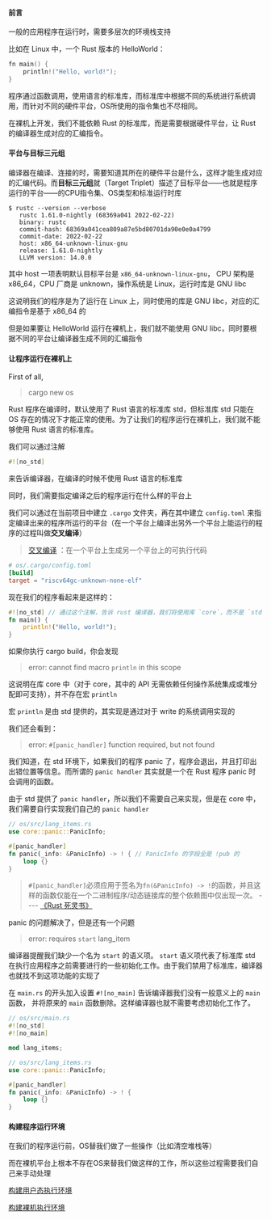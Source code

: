 #### 前言

一般的应用程序在运行时，需要多层次的环境栈支持

比如在 Linux 中，一个 Rust 版本的 HelloWorld：

```d
fn main() {
    println!("Hello, world!");
}
```

程序通过函数调用，使用语言的标准库，而标准库中根据不同的系统进行系统调用，而针对不同的硬件平台，OS所使用的指令集也不尽相同。

在裸机上开发，我们不能依赖 Rust 的标准库，而是需要根据硬件平台，让 Rust 的编译器生成对应的汇编指令。

#### 平台与目标三元组

编译器在编译、连接的时，需要知道其所在的硬件平台是什么，这样才能生成对应的汇编代码。而**目标三元组**就（Target Triplet）描述了目标平台——也就是程序运行的平台——的CPU指令集、OS类型和标准运行时库

```shell
$ rustc --version --verbose
   rustc 1.61.0-nightly (68369a041 2022-02-22)
   binary: rustc
   commit-hash: 68369a041cea809a87e5bd80701da90e0e0a4799
   commit-date: 2022-02-22
   host: x86_64-unknown-linux-gnu
   release: 1.61.0-nightly
   LLVM version: 14.0.0
```

其中 host 一项表明默认目标平台是 `x86_64-unknown-linux-gnu`， CPU 架构是 x86_64，CPU 厂商是 unknown，操作系统是 Linux，运行时库是 GNU libc

这说明我们的程序是为了运行在 Linux 上，同时使用的库是 GNU libc，对应的汇编指令是基于 x86_64 的

但是如果要让 HelloWorld 运行在裸机上，我们就不能使用 GNU libc，同时要根据不同的平台让编译器生成不同的汇编指令

#### 让程序运行在裸机上

First of all,

> cargo new os

Rust 程序在编译时，默认使用了 Rust 语言的标准库 std，但标准库 std 只能在 OS 存在的情况下才能正常的使用。为了让我们的程序运行在裸机上，我们就不能够使用 Rust 语言的标准库。

我们可以通过注解

```rust
#![no_std]
```

来告诉编译器，在编译的时候不使用 Rust 语言的标准库

同时，我们需要指定编译之后的程序运行在什么样的平台上

我们可以通过在当前项目中建立 `.cargo` 文件夹，再在其中建立 `config.toml` 来指定编译出来的程序所运行的平台（在一个平台上编译出另外一个平台上能运行的程序的过程叫做**交叉编译**）

> [交叉编译](https://baike.baidu.com/item/%E4%BA%A4%E5%8F%89%E7%BC%96%E8%AF%91/10916911) ：在一个平台上生成另一个平台上的可执行代码 

```toml
# os/.cargo/config.toml
[build]
target = "riscv64gc-unknown-none-elf"
```

现在我们的程序看起来是这样的：

```rust
#![no_std] // 通过这个注解，告诉 rust 编译器，我们将使用库 `core`，而不是 `std`
fn main() {
    println!("Hello, world!");
}
```

如果你执行 cargo build，你会发现

> error: cannot find macro `println` in this scope

这说明在库 core 中（对于 core，其中的 API 无需依赖任何操作系统集成或堆分配即可支持），并不存在宏 `println`

宏 `println` 是由 std 提供的，其实现是通过对于 write 的系统调用实现的

我们还会看到：

>  error: `#[panic_handler]` function required, but not found

我们知道，在 std 环境下，如果我们的程序 panic 了，程序会退出，并且打印出出错位置等信息。而所谓的 `panic handler` 其实就是一个在 Rust 程序 panic 时会调用的函数。

由于 std 提供了 `panic handler`，所以我们不需要自己来实现，但是在 core 中，我们需要自行实现我们自己的 `panic handler`

```rust
// os/src/lang_items.rs
use core::panic::PanicInfo;

#[panic_handler]
fn panic(_info: &PanicInfo) -> ! { // PanicInfo 的字段全是 !pub 的
    loop {}
}
```

> `#[panic_handler]`必须应用于签名为`fn(&PanicInfo) -> !`的函数，并且这样的函数仅能在一个二进制程序/动态链接库的整个依赖图中仅出现一次。 ---- [《Rust 死灵书》](https://nomicon.purewhite.io/panic-handler.html)

panic 的问题解决了，但是还有一个问题

> error: requires `start` lang_item

编译器提醒我们缺少一个名为 `start` 的语义项。 `start` 语义项代表了标准库 std 在执行应用程序之前需要进行的一些初始化工作。由于我们禁用了标准库，编译器也就找不到这项功能的实现了

在 `main.rs` 的开头加入设置 `#![no_main]` 告诉编译器我们没有一般意义上的 `main` 函数， 并将原来的 `main` 函数删除。这样编译器也就不需要考虑初始化工作了。

```rust
// os/src/main.rs
#![no_std]
#![no_main]

mod lang_items;

// os/src/lang_items.rs
use core::panic::PanicInfo;

#[panic_handler]
fn panic(_info: &PanicInfo) -> ! {
    loop {}
}
```

#### 构建程序运行环境

在我们的程序运行前，OS替我们做了一些操作（比如清空堆栈等）

而在裸机平台上根本不存在OS来替我们做这样的工作，所以这些过程需要我们自己来手动处理

[构建用户态执行环境](https://learningos.github.io/rust-based-os-comp2022/chapter1/3mini-rt-usrland.html)

[构建裸机执行环境](https://learningos.github.io/rust-based-os-comp2022/chapter1/4mini-rt-baremetal.html)